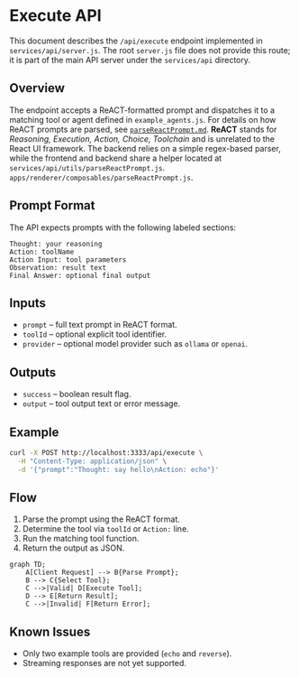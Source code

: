 # Execute API

This document describes the `/api/execute` endpoint implemented in
`services/api/server.js`. The root `server.js` file does not provide this
route; it is part of the main API server under the `services/api` directory.

## Overview

The endpoint accepts a ReACT-formatted prompt and dispatches it to a matching
tool or agent defined in `example_agents.js`. For details on how ReACT prompts
are parsed, see [`parseReactPrompt.md`](./parseReactPrompt.md). **ReACT** stands
for *Reasoning, Execution, Action, Choice, Toolchain* and is unrelated to the
React UI framework. The backend relies on a simple regex-based parser, while the
frontend and backend share a helper located at
`services/api/utils/parseReactPrompt.js`.
`apps/renderer/composables/parseReactPrompt.js`.


## Prompt Format
The API expects prompts with the following labeled sections:

```
Thought: your reasoning
Action: toolName
Action Input: tool parameters
Observation: result text
Final Answer: optional final output
```

## Inputs
- `prompt` – full text prompt in ReACT format.
- `toolId` – optional explicit tool identifier.
- `provider` – optional model provider such as `ollama` or `openai`.


## Outputs
- `success` – boolean result flag.
- `output` – tool output text or error message.

## Example

```bash
curl -X POST http://localhost:3333/api/execute \
  -H "Content-Type: application/json" \
  -d '{"prompt":"Thought: say hello\nAction: echo"}'
```

## Flow
1. Parse the prompt using the ReACT format.
2. Determine the tool via `toolId` or `Action:` line.
3. Run the matching tool function.
4. Return the output as JSON.

```mermaid
graph TD;
    A[Client Request] --> B{Parse Prompt};
    B --> C{Select Tool};
    C -->|Valid| D[Execute Tool];
    D --> E[Return Result];
    C -->|Invalid| F[Return Error];
```

## Known Issues
- Only two example tools are provided (`echo` and `reverse`).
- Streaming responses are not yet supported.
